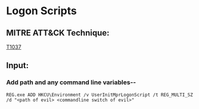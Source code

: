 # Logon Scripts

## MITRE ATT&CK Technique:
[T1037](https://attack.mitre.org/wiki/Technique/T1037)


## Input:

### Add path and any command line variables--

    REG.exe ADD HKCU\Environment /v UserInitMprLogonScript /t REG_MULTI_SZ /d "<path of evil> <commandline switch of evil>"
